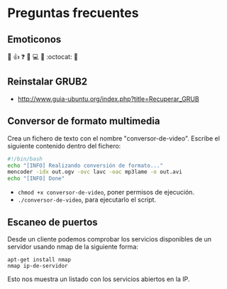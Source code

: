 

# Preguntas frecuentes

## Emoticonos

:eyes:
:+1:
:question:
:pushpin:
:computer:
:card_index:
:octocat:
:dizzy:

## Reinstalar GRUB2

* http://www.guia-ubuntu.org/index.php?title=Recuperar_GRUB

## Conversor de formato multimedia

Crea un fichero de texto con el nombre "conversor-de-video". Escribe el siguiente contenido dentro del fichero:

```bash
#!/bin/bash
echo "[INFO] Realizando conversión de formato..."
mencoder -idx out.ogv -ovc lavc -oac mp3lame -o out.avi
echo "[INFO] Done"
```

* `chmod +x conversor-de-video`, poner permisos de ejecución.
* `./conversor-de-video`, para ejecutarlo el script.

## Escaneo de puertos

Desde un cliente podemos comprobar los servicios disponibles de un servidor usando nmap de la siguiente forma:
```
apt-get install nmap
nmap ip-de-servidor
```
Esto nos muestra un listado con los servicios abiertos en la IP.
